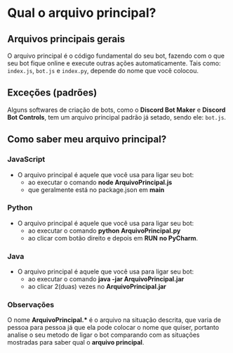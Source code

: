 # Qual o arquivo principal?
## Arquivos principais gerais

O arquivo principal é o código fundamental do seu bot, fazendo com o que seu bot fique online e execute outras ações automaticamente. Tais como: `index.js`, `bot.js` e `index.py`, depende do nome que você colocou.

## Exceções \(padrões\)

Alguns softwares de criação de bots, como o **Discord Bot Maker** e **Discord Bot Controls**, tem um arquivo principal padrão já setado, sendo ele: `bot.js`.

## Como saber meu arquivo principal?

### JavaScript
- O arquivo principal é aquele que você usa para ligar seu bot:
  - ao executar o comando **node ArquivoPrincipal.js**
  - que geralmente está no package.json em **main**

### Python
- O arquivo principal é aquele que você usa para ligar seu bot:
  - ao executar o comando **python ArquivoPrincipal.py**
  - ao clicar com botão direito e depois em **RUN** __no PyCharm__.

### Java
- O arquivo principal é aquele que você usa para ligar seu bot:
  - ao executar o comando **java -jar ArquivoPrincipal.jar**
  - ao clicar 2(duas) vezes no **ArquivoPrincipal.jar** 

### Observações 
O nome __ArquivoPrincipal.*__ é o arquivo na situação descrita, que varia de pessoa para pessoa já que ela pode colocar o nome que quiser, portanto analise o seu metodo de ligar o bot comparando com as situações mostradas para saber qual o __arquivo principal__.
